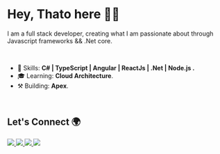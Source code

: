 # Hey, Thato here 👋🏾

<p>
 I am a full stack developer, creating what I am passionate about through Javascript frameworks && .Net core. 
</p>

<br>

- :rocket: Skills: <strong> C# | TypeScript | Angular | ReactJs | .Net | Node.js .</strong>
- :mortar_board: Learning: <strong>Cloud Architecture</strong>.
- ⚒️ Building: <strong>Apex</strong>.

<br>

 ## Let's Connect :earth_africa:
<p align="left">
  <a href="mailto:thatomotaung.dev@gmail.com">
    <img src="https://img.shields.io/badge/-thatokamomotaung@gmail.com-6633cc?style=flat-square&logo=Gmail&logoColor=white&link=mailto:thatokamomotaung@gmail.com" />
  </a>
  <a href="https://www.linkedin.com/in/thato-motaung-3a727814a/">
    <img src="https://img.shields.io/badge/-Thato%20Motaung-6633cc?style=flat-square&logo=Linkedin&logoColor=white&link=https://www.linkedin.com/in/thato-motaung-3a727814a/" />
  </a>
<a href="https://twitter.com/_thatomotaung/?tab=follow">
 <img src="https://img.shields.io/twitter/follow/_thatomotaung?label=follow&style=social"/>
</a>
  <a href="https://github.com/ThisThato/?tab=follow">
    <img src="https://img.shields.io/github/followers/ThisThato?label=Follow&style=social" />
  </a>
</p>
